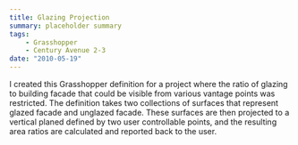 ```yaml
---
title: Glazing Projection
summary: placeholder summary
tags:
    - Grasshopper
    - Century Avenue 2-3
date: "2010-05-19"
---
```


I created this Grasshopper definition for a project where the ratio of glazing to building facade that could be visible from various vantage points was restricted. The definition takes two collections of surfaces that represent glazed facade and unglazed facade. These surfaces are then projected to a vertical planed defined by two user controllable points, and the resulting area ratios are calculated and reported back to the user.
